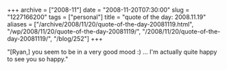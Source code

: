 +++
archive = ["2008-11"]
date = "2008-11-20T07:30:00"
slug = "1227166200"
tags = ["personal"]
title = "quote of the day: 2008.11.19"
aliases = ["/archive/2008/11/20/quote-of-the-day-20081119.html", "/wp/2008/11/20/quote-of-the-day-20081119/", "/2008/11/20/quote-of-the-day-20081119/", "/blog/252"]
+++

"[Ryan,] you seem to be in a very good mood :) ... I'm actually quite
happy to see you so happy."

